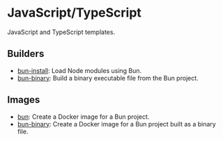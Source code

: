 # JavaScript/TypeScript

JavaScript and TypeScript templates.

## Builders

- [bun-install](bun-install.builder.md): Load Node modules using Bun.
- [bun-binary](bun-binary.builder.md): Build a binary executable file from the Bun project.

## Images

- [bun](bun.image.md): Create a Docker image for a Bun project.
- [bun-binary](bun-binary.image.md): Create a Docker image for a Bun project built as a binary file.

